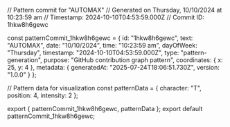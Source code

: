 // Pattern commit for "AUTOMAX"
// Generated on Thursday, 10/10/2024 at 10:23:59 am
// Timestamp: 2024-10-10T04:53:59.000Z
// Commit ID: 1hkw8h6gewc

const patternCommit_1hkw8h6gewc = {
  id: "1hkw8h6gewc",
  text: "AUTOMAX",
  date: "10/10/2024",
  time: "10:23:59 am",
  dayOfWeek: "Thursday",
  timestamp: "2024-10-10T04:53:59.000Z",
  type: "pattern-generation",
  purpose: "GitHub contribution graph pattern",
  coordinates: {
    x: 25,
    y: 4
  },
  metadata: {
    generatedAt: "2025-07-24T18:06:51.730Z",
    version: "1.0.0"
  }
};

// Pattern data for visualization
const patternData = {
  character: "T",
  position: 4,
  intensity: 2
};

export { patternCommit_1hkw8h6gewc, patternData };
export default patternCommit_1hkw8h6gewc;
